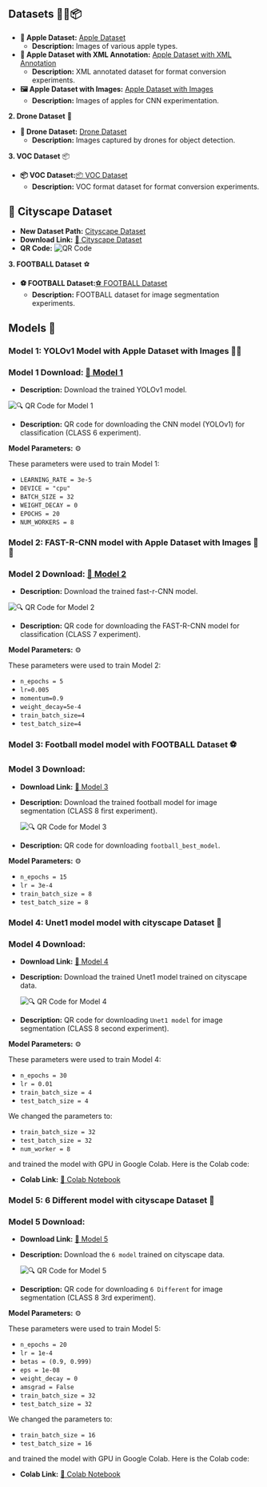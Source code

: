 ## Datasets 🍎🚁📦

- **🍎 Apple Dataset:**  [Apple Dataset](./apple/)
  - **Description:** Images of various apple types. 
- **📄 Apple Dataset with XML Annotation:** [Apple Dataset with XML Annotation](./appledataset/)
  - **Description:**  XML annotated dataset for format conversion experiments.
- **🖼️ Apple Dataset with Images:** [Apple Dataset with Images](./appledataset_with_img/)
  - **Description:** Images of apples for CNN experimentation.

**2. Drone Dataset** 🚁

- **🚁 Drone Dataset:** [Drone Dataset](./drone//)
  - **Description:**  Images captured by drones for object detection.

**3. VOC Dataset** 📦

- **📦 VOC Dataset:**[📦 VOC Dataset](./VOCdevkit/)
  - **Description:**  VOC format dataset for format conversion experiments.

## 🌆 **Cityscape Dataset**

- **New Dataset Path:** [Cityscape Dataset](./cityscapes/)
- **Download Link:** [🔗 Cityscape Dataset](https://share.weiyun.com/noJw0NYN)
- **QR Code:** 
![QR Code](./cityscapes_Dataset.png)

**3. FOOTBALL Dataset** ⚽

- **⚽ FOOTBALL Dataset:**[⚽ FOOTBALL Dataset](./FOOTBALL/)
  - **Description:**  FOOTBALL dataset for image segmentation experiments.


## Models 🧠

### **Model 1: YOLOv1 Model with Apple Dataset with Images** 🍎🧠

### **Model 1 Download:** [🔗 Model 1](https://share.weiyun.com/d4PWOT67)
  - **Description:**  Download the trained YOLOv1 model.

  ![🔍 QR Code for Model 1](./our_cnn_model.png)
  - **Description:** QR code for downloading the CNN model (YOLOv1) for classification (CLASS 6 experiment).

**Model Parameters:** ⚙️

These parameters were used to train Model 1:

- `LEARNING_RATE = 3e-5`
- `DEVICE = "cpu"`
- `BATCH_SIZE = 32`
- `WEIGHT_DECAY = 0`
- `EPOCHS = 20`
- `NUM_WORKERS = 8` 

### **Model 2: FAST-R-CNN model with Apple Dataset with Images** 🍎🧠
### **Model 2 Download:** [🔗 Model 2](https://share.weiyun.com/7dsljRk8)
  - **Description:**  Download the trained fast-r-CNN model.

  ![🔍 QR Code for Model 2](./our_fast_r_cnn_model.png)
  - **Description:** QR code for downloading the FAST-R-CNN model for classification (CLASS 7 experiment).

**Model Parameters:** ⚙️

These parameters were used to train Model 2:

- `n_epochs = 5`
- `lr=0.005`
- `momentum=0.9`
- `weight_decay=5e-4`
- `train_batch_size=4`
- `test_batch_size=4` 

### **Model 3: Football model model with FOOTBALL Dataset** ⚽
### **Model 3 Download:**
- **Download Link:** [🔗 Model 3](https://share.weiyun.com/P4Hf6DhG)
- **Description:** Download the trained football model for image segmentation (CLASS 8 first experiment).
  
  ![🔍 QR Code for Model 3](./football_best_model.png)
  
- **Description:** QR code for downloading `football_best_model`.

**Model Parameters:** ⚙️

- `n_epochs = 15`
- `lr = 3e-4`
- `train_batch_size = 8`
- `test_batch_size = 8`

### **Model 4: Unet1 model model with cityscape Dataset** 🌆

### **Model 4 Download:**
- **Download Link:** [🔗 Model 4](https://share.weiyun.com/P4Hf6DhG)
- **Description:** Download the trained Unet1 model trained on cityscape data.
  
  ![🔍 QR Code for Model 4](./our_unet1_model.png)
  
- **Description:** QR code for downloading `Unet1 model` for image segmentation (CLASS 8 second experiment).

**Model Parameters:** ⚙️

These parameters were used to train Model 4:

- `n_epochs = 30`
- `lr = 0.01`
- `train_batch_size = 4`
- `test_batch_size = 4`

We changed the parameters to:

- `train_batch_size = 32`
- `test_batch_size = 32`
- `num_worker = 8`

and trained the model with GPU in Google Colab. Here is the Colab code:

- **Colab Link:** [🔗 Colab Notebook](https://colab.research.google.com/drive/1a9t6KRsdDRqt3UE0LMjirYa0XOBQodop?usp=sharing)

### **Model 5: 6 Different model with cityscape Dataset** 🌆
### **Model 5 Download:**
- **Download Link:** [🔗 Model 5](https://share.weiyun.com/P4Hf6DhG)
- **Description:** Download the `6 model` trained on cityscape data.
  
  ![🔍 QR Code for Model 5](./our_unet1_model.png)
  
- **Description:** QR code for downloading `6 Different` for image segmentation (CLASS 8 3rd experiment).

**Model Parameters:** ⚙️

These parameters were used to train Model 5:

- `n_epochs = 20`
- `lr = 1e-4`
- `betas = (0.9, 0.999)`
- `eps = 1e-08`
- `weight_decay = 0`
- `amsgrad = False`
- `train_batch_size = 32`
- `test_batch_size = 32`

We changed the parameters to:

- `train_batch_size = 16`
- `test_batch_size = 16`

and trained the model with GPU in Google Colab. Here is the Colab code:

- **Colab Link:** [🔗 Colab Notebook](https://colab.research.google.com/drive/1ZMeCHdl2lxxmBRAOxQnDTColSGsw1o1R?authuser=1#scrollTo=gjqeHwEylXS2)
